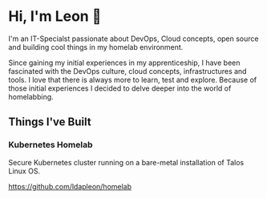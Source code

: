 # Hi, I'm Leon 👋

I'm an IT-Specialst passionate about DevOps, Cloud concepts, open source and building cool things in my homelab environment.

Since gaining my initial experiences in my apprenticeship, I have been fascinated with the DevOps culture, cloud concepts, infrastructures and tools. I love that there is always more to learn, test and explore. Because of those initial experiences I decided to delve deeper into the world of homelabbing.

## Things I've Built

### Kubernetes Homelab

Secure Kubernetes cluster running on a bare-metal installation of Talos Linux OS.

https://github.com/ldapleon/homelab








